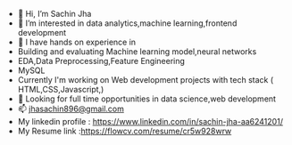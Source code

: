 - 👋 Hi, I’m Sachin Jha
- 👀 I’m interested in data analytics,machine learning,frontend development
- 🌱 I have hands on experience in
-  Building and evaluating Machine learning model,neural networks
-  EDA,Data Preprocessing,Feature Engineering
-  MySQL
-  Currently I'm working on Web development projects with tech stack ( HTML,CSS,Javascript,)
- 💞️ Looking for full time opportunities in data science,web development
- 📫 jhasachin896@gmail.com
- My linkedin profile : https://www.linkedin.com/in/sachin-jha-aa6241201/
- My Resume link :https://flowcv.com/resume/cr5w928wrw

<!---
Sachinjha12/Sachinjha12 is a ✨ special ✨ repository because its `README.md` (this file) appears on your GitHub profile.
You can click the Preview link to take a look at your changes.
--->
